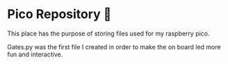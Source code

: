 # Pico Repository 🥧

This place has the purpose of storing files used for my raspberry pico.

Gates.py was the first file I created in order to make the on board led more fun and interactive. 




